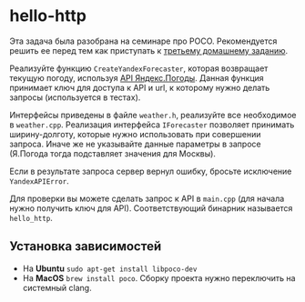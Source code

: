 # hello-http

Эта задача была разобрана на семинаре про POCO. Рекомендуется решить ее перед тем как приступать к
[третьему домашнему заданию](../bot).

Реализуйте функцию `CreateYandexForecaster`, которая возвращает текущую погоду, используя
[API Яндекс.Погоды](https://tech.yandex.ru/weather/doc/dg/concepts/about-docpage/). Данная функция принимает
ключ для доступа к API и url, к которому нужно делать запросы (используется в тестах).

Интерфейсы приведены в файле `weather.h`, реализуйте все необходимое в `weather.cpp`. Реализация интерфейса `IForecaster`
позволяет принимать ширину-долготу, которые нужно использовать при совершении запроса. Иначе же не указывайте данные параметры
в запросе (Я.Погода тогда подставляет значения для Москвы).

Если в результате запроса сервер вернул ошибку, бросьте исключение `YandexAPIError`.

Для проверки вы можете сделать запрос к API в `main.cpp` (для начала нужно получить ключ для API). Соответствующий бинарник называется
`hello_http`.

## Установка зависимостей

 * На **Ubuntu** `sudo apt-get install libpoco-dev`
 * На **MacOS** `brew install poco`. Сборку проекта нужно переключить на системный clang.
